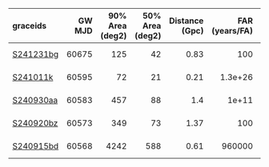 | graceids                                                          |   GW MJD |   90% Area (deg2) |   50% Area (deg2) |   Distance (Gpc) |   FAR (years/FA) |   Mass (M_sol) | gcnids                                                                      |   time |   probability | start                   | comments            |
|:------------------------------------------------------------------|---------:|------------------:|------------------:|-----------------:|-----------------:|---------------:|:----------------------------------------------------------------------------|-------:|--------------:|:------------------------|:--------------------|
| [S241231bg](https://gracedb.ligo.org/superevents/S241231bg/view/) |    60675 |               125 |                42 |             0.83 |        100       |             36 | [2024-12-31T05:41:34](https://fritz.science/gcn_events/2024-12-31T05:41:34) |    900 |          0.6  | 2024-12-31T05:42:22.650 | fails mass criteria |
| [S241011k](https://gracedb.ligo.org/superevents/S241011k/view/)   |    60595 |                72 |                21 |             0.21 |          1.3e+26 |             12 | [2024-10-11T23:38:35](https://fritz.science/gcn_events/2024-10-11T23:38:35) |    300 |          0.52 | 2024-10-12T02:12:49.314 | fails mass criteria |
| [S240930aa](https://gracedb.ligo.org/superevents/S240930aa/view/) |    60583 |               457 |                88 |             1.4  |          1e+11   |             51 | [2024-09-30T04:00:00](https://fritz.science/gcn_events/2024-09-30T04:00:00) |    660 |          0.62 | 2024-09-30T04:00:44.802 | fails mass criteria |
| [S240920bz](https://gracedb.ligo.org/superevents/S240920bz/view/) |    60573 |               349 |                73 |             1.37 |        100       |             53 | [2024-09-20T07:34:24](https://fritz.science/gcn_events/2024-09-20T07:34:24) |   1080 |          0.51 | 2024-09-20T07:35:15.306 | fails mass criteria |
| [S240915bd](https://gracedb.ligo.org/superevents/S240915bd/view/) |    60568 |              4242 |               588 |             0.61 |     960000       |             24 | [2024-09-15T10:51:51](https://fritz.science/gcn_events/2024-09-15T10:51:51) |    600 |          0.94 | 2024-09-15T11:16:06.636 | fails mass criteria |